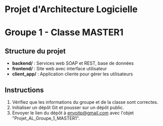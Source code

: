 # Projet d'Architecture Logicielle
# Groupe 1 - Classe MASTER1

## Structure du projet
- **backend/** : Services web SOAP et REST, base de données
- **frontend/** : Site web avec interface utilisateur
- **client_app/** : Application cliente pour gérer les utilisateurs

## Instructions
1. Vérifiez que les informations du groupe et de la classe sont correctes.
2. Initialiser un dépôt Git et pousser sur un dépôt public.
3. Envoyer le lien du dépôt à envoitp@gmail.com avec l'objet "Projet_AL_Groupe_1_MASTER1".
